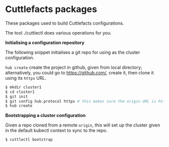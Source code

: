 # Cuttlefacts packages

These packages used to build Cuttlefacts configurations.

The tool ./cuttlectl does various operations for you.

**Initialising a configuration repository**

The following snippet initialises a git repo for using as the cluster
configuration.

`hub create` create the project in github, given from local directory;
alternatively, you could go to https://github.com/, create it, then
clone it using its `https` URL.

```bash
$ mkdir cluster1
$ cd cluster1
$ git init
$ git config hub.protocol https # this makes sure the origin URL is https://
$ hub create
```

**Bootstrapping a cluster configuration**

Given a repo cloned from a remote `origin`, this will set up the
cluster given in the default kubectl context to sync to the repo.

```bash
$ cuttlectl bootstrap
```
